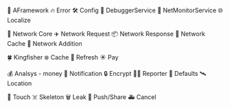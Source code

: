 🌈 AFramework
🔥 Error
🛠 Config
🧪 DebuggerService
📶 NetMonitorService
🌐 Localize

🚀 Network Core
✈️ Network Request
📦 Network Response
📁 Network Cache
🧩 Network Addition

🍀 Kingfisher
❄️ Cache
🌟 Refresh
☀️ Pay

💰 Analsys - money
🔔 Notification
🔒 Encrypt
👮🏻‍ Reporter
🍺 Defaults
🛰 Location

🍬 Touch
☠️ Skeleton
🗑 Leak
🎯 Push/Share
🚑 Cancel
